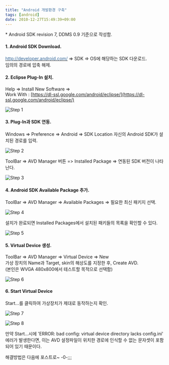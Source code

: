```yaml
---
title: "Android 개발환경 구축"
tags: [android]
date: 2010-12-27T15:49:39+09:00
---
```


\* Android SDK revision 7, DDMS 0.9 기준으로 작성함.  
  
  

#### **1. Android SDK Download.**
[<font color="#336699">http://developer.android.com/</font>](http://developer.android.com/) =\> SDK =\> OS에 해당하는 SDK 다운로드.  
임의의 경로에 압축 해제.  
  
  

#### **2. Eclipse Plug-In 설치.**
Help =\> Install New Software =\>  
Work With : [https://dl-ssl.google.com/android/eclipse/](https://dl-ssl.google.com/android/eclipse/)  

![Step 1](../assets/image/2010-12-27-201011231317.jpg)
  

#### **3. Plug-In과 SDK 연동.**
Windows =\> Preference =\> Android =\> SDK Location 자신의 Android SDK가 설치된 경로를 입력.  

![Step 2](../assets/image/2010-12-27-201011231318.jpg)
  
ToolBar =\> AVD Manager 버튼 =\> Installed Package =\> 연동된 SDK 버전이 나타난다.  

![Step 3](../assets/image/2010-12-27-201011231322.jpg)
  

#### **4. Android SDK Available Package 추가.**
ToolBar =\> AVD Manager =\> Available Packages =\> 필요한 최신 패키지 선택.  

![Step 4](../assets/image/2010-12-27-201011231324.jpg)
  
설치가 완료되면 Installed Packages에서 설치된 패키들의 목록을 확인할 수 있다.  

![Step 5](../assets/image/2010-12-27-201011231325.jpg)
  

#### **5. Virtual Device 생성.**
ToolBar =\> AVD Manager =\> Virtual Device =\> New  
가상 장치의 Name과 Target, skin의 해상도를 지정한 후, Create AVD.  
(본인은 WVGA 480x800에서 테스트할 목적으로 선택함)  

![Step 6](../assets/image/2010-12-27-201011231327.jpg)
  

#### **6. Start Virtual Device**
Start...를 클릭하여 가상장치가 제대로 동작하는지 확인.  

![Step 7](../assets/image/2010-12-27-201011231329.jpg)
  
![Step 8](../assets/image/2010-12-27-201011231330.jpg)
  
만약 Start...시에 'ERROR: bad config: virtual device directory lacks config.ini' 에러가 발생한다면, 이는 AVD 설정파일이 위치한 경로에 인식할 수 없는 문자셋이 포함되어 있기 때문이다.  
  
해결방법은 다음에 포스트로~ -0-;;;

